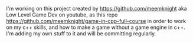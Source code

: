 I'm working on this project created by https://github.com/meemknight aka Low Level Game Dev on youtube, as this repo https://github.com/meemknight/game-in-cpp-full-course
in order to work on my c++ skills, and how to make a game without a game engine in c++.
I'm adding my own stuff to it and will be committing regularly.
